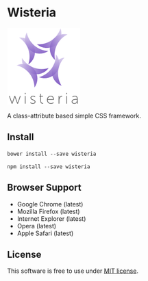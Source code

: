 # Wisteria

![](img/logos.png)

A class-attribute based simple CSS framework.

## Install

```
bower install --save wisteria
```

```
npm install --save wisteria
```

## Browser Support

+ Google Chrome (latest)
+ Mozilla Firefox (latest)
+ Internet Explorer (latest)
+ Opera (latest)
+ Apple Safari (latest)

## License

This software is free to use under [MIT license](LICENCE).